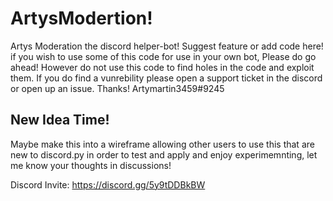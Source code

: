 # ArtysModertion!
Artys Moderation the discord helper-bot! Suggest feature or add code here! if you wish to use some of this code for use in your own bot, Please do go ahead! However do not use this code to find holes in the code and exploit them. If you do find a vunrebility please open a support ticket in the discord or open up an issue. Thanks!
Artymartin3459#9245

## New Idea Time!

Maybe make this into a wireframe allowing other users to use this that are new to discord.py in order to test and apply and enjoy experimemnting, let me know your thoughts in discussions!

Discord Invite:
https://discord.gg/5y9tDDBkBW
